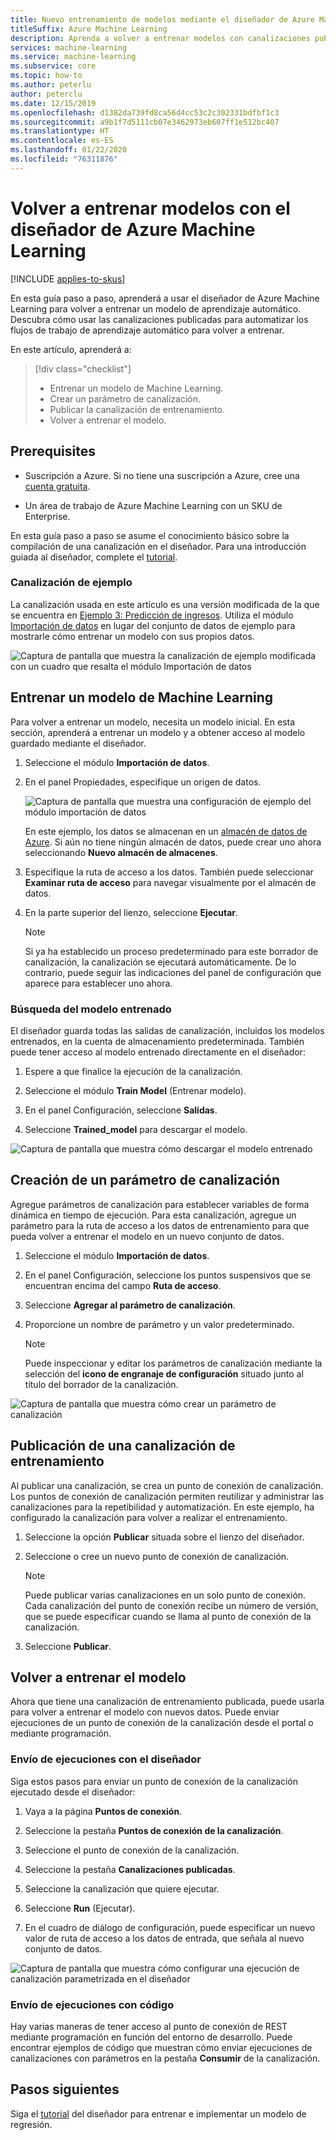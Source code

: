 ```yaml
---
title: Nuevo entrenamiento de modelos mediante el diseñador de Azure Machine Learning
titleSuffix: Azure Machine Learning
description: Aprenda a volver a entrenar modelos con canalizaciones publicadas en el diseñador de Azure Machine Learning.
services: machine-learning
ms.service: machine-learning
ms.subservice: core
ms.topic: how-to
ms.author: peterlu
author: peterclu
ms.date: 12/15/2019
ms.openlocfilehash: d1382da739fd8ca56d4cc53c2c302331bdfbf1c3
ms.sourcegitcommit: a9b1f7d5111cb07e3462973eb607ff1e512bc407
ms.translationtype: HT
ms.contentlocale: es-ES
ms.lasthandoff: 01/22/2020
ms.locfileid: "76311876"
---
```

# <a name="retrain-models-with-azure-machine-learning-designer"></a>Volver a entrenar modelos con el diseñador de Azure Machine Learning
[!INCLUDE [applies-to-skus](../../includes/aml-applies-to-basic-enterprise-sku.md)]

En esta guía paso a paso, aprenderá a usar el diseñador de Azure Machine Learning para volver a entrenar un modelo de aprendizaje automático. Descubra cómo usar las canalizaciones publicadas para automatizar los flujos de trabajo de aprendizaje automático para volver a entrenar.

En este artículo, aprenderá a:

> [!div class="checklist"]
> * Entrenar un modelo de Machine Learning.
> * Crear un parámetro de canalización.
> * Publicar la canalización de entrenamiento.
> * Volver a entrenar el modelo.

## <a name="prerequisites"></a>Prerequisites

* Suscripción a Azure. Si no tiene una suscripción a Azure, cree una [cuenta gratuita](https://aka.ms/AMLFree).

* Un área de trabajo de Azure Machine Learning con un SKU de Enterprise.

En esta guía paso a paso se asume el conocimiento básico sobre la compilación de una canalización en el diseñador. Para una introducción guiada al diseñador, complete el [tutorial](tutorial-designer-automobile-price-train-score.md). 

### <a name="sample-pipeline"></a>Canalización de ejemplo

La canalización usada en este artículo es una versión modificada de la que se encuentra en [Ejemplo 3: Predicción de ingresos](how-to-designer-sample-classification-predict-income.md). Utiliza el módulo [Importación de datos](algorithm-module-reference/import-data.md) en lugar del conjunto de datos de ejemplo para mostrarle cómo entrenar un modelo con sus propios datos.

![Captura de pantalla que muestra la canalización de ejemplo modificada con un cuadro que resalta el módulo Importación de datos](./media/how-to-retrain-designer/modified-sample-pipeline.png)

## <a name="train-a-machine-learning-model"></a>Entrenar un modelo de Machine Learning

Para volver a entrenar un modelo, necesita un modelo inicial. En esta sección, aprenderá a entrenar un modelo y a obtener acceso al modelo guardado mediante el diseñador.

1. Seleccione el módulo **Importación de datos**.
1. En el panel Propiedades, especifique un origen de datos.

    ![Captura de pantalla que muestra una configuración de ejemplo del módulo importación de datos](./media/how-to-retrain-designer/import-data-settings.png)

    En este ejemplo, los datos se almacenan en un [almacén de datos de Azure](how-to-access-data.md). Si aún no tiene ningún almacén de datos, puede crear uno ahora seleccionando **Nuevo almacén de almacenes**.

1. Especifique la ruta de acceso a los datos. También puede seleccionar **Examinar ruta de acceso** para navegar visualmente por el almacén de datos. 

1. En la parte superior del lienzo, seleccione **Ejecutar**.
    
    > [!NOTE]
    > Si ya ha establecido un proceso predeterminado para este borrador de canalización, la canalización se ejecutará automáticamente. De lo contrario, puede seguir las indicaciones del panel de configuración que aparece para establecer uno ahora.

### <a name="locate-your-trained-model"></a>Búsqueda del modelo entrenado

El diseñador guarda todas las salidas de canalización, incluidos los modelos entrenados, en la cuenta de almacenamiento predeterminada. También puede tener acceso al modelo entrenado directamente en el diseñador:

1. Espere a que finalice la ejecución de la canalización.

1. Seleccione el módulo **Train Model** (Entrenar modelo).

1. En el panel Configuración, seleccione **Salidas**.

1. Seleccione **Trained_model** para descargar el modelo.

![Captura de pantalla que muestra cómo descargar el modelo entrenado](./media/how-to-retrain-designer/download-model.png)

## <a name="create-a-pipeline-parameter"></a>Creación de un parámetro de canalización

Agregue parámetros de canalización para establecer variables de forma dinámica en tiempo de ejecución. Para esta canalización, agregue un parámetro para la ruta de acceso a los datos de entrenamiento para que pueda volver a entrenar el modelo en un nuevo conjunto de datos.

1. Seleccione el módulo **Importación de datos**.
1. En el panel Configuración, seleccione los puntos suspensivos que se encuentran encima del campo **Ruta de acceso**.
1. Seleccione **Agregar al parámetro de canalización**.
1. Proporcione un nombre de parámetro y un valor predeterminado.

    > [!NOTE]
    > Puede inspeccionar y editar los parámetros de canalización mediante la selección del **icono de engranaje de configuración** situado junto al título del borrador de la canalización. 

![Captura de pantalla que muestra cómo crear un parámetro de canalización](media/how-to-retrain-designer/add-pipeline-parameter.png)

## <a name="publish-a-training-pipeline"></a>Publicación de una canalización de entrenamiento

Al publicar una canalización, se crea un punto de conexión de canalización. Los puntos de conexión de canalización permiten reutilizar y administrar las canalizaciones para la repetibilidad y automatización. En este ejemplo, ha configurado la canalización para volver a realizar el entrenamiento.

1. Seleccione la opción **Publicar** situada sobre el lienzo del diseñador.
1. Seleccione o cree un nuevo punto de conexión de canalización.

    > [!NOTE]
    > Puede publicar varias canalizaciones en un solo punto de conexión. Cada canalización del punto de conexión recibe un número de versión, que se puede especificar cuando se llama al punto de conexión de la canalización.

1. Seleccione **Publicar**.

## <a name="retrain-your-model"></a>Volver a entrenar el modelo

Ahora que tiene una canalización de entrenamiento publicada, puede usarla para volver a entrenar el modelo con nuevos datos. Puede enviar ejecuciones de un punto de conexión de la canalización desde el portal o mediante programación.

### <a name="submit-runs-with-the-designer"></a>Envío de ejecuciones con el diseñador

Siga estos pasos para enviar un punto de conexión de la canalización ejecutado desde el diseñador:

1. Vaya a la página **Puntos de conexión**.

1. Seleccione la pestaña **Puntos de conexión de la canalización**.

1. Seleccione el punto de conexión de la canalización.

1. Seleccione la pestaña **Canalizaciones publicadas**.

1. Seleccione la canalización que quiere ejecutar.

1. Seleccione **Run** (Ejecutar).

1. En el cuadro de diálogo de configuración, puede especificar un nuevo valor de ruta de acceso a los datos de entrada, que señala al nuevo conjunto de datos.

![Captura de pantalla que muestra cómo configurar una ejecución de canalización parametrizada en el diseñador](./media/how-to-retrain-designer/published-pipeline-run.png)

### <a name="submit-runs-with-code"></a>Envío de ejecuciones con código

Hay varias maneras de tener acceso al punto de conexión de REST mediante programación en función del entorno de desarrollo. Puede encontrar ejemplos de código que muestran cómo enviar ejecuciones de canalizaciones con parámetros en la pestaña **Consumir** de la canalización.

## <a name="next-steps"></a>Pasos siguientes

Siga el [tutorial](tutorial-designer-automobile-price-train-score.md) del diseñador para entrenar e implementar un modelo de regresión.
